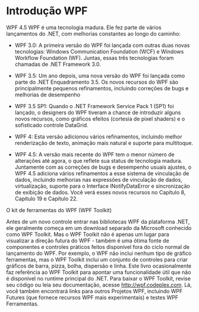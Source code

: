 # Introdução WPF

WPF 4.5
WPF é uma tecnologia madura. Ele fez parte de vários lançamentos do .NET, com melhorias constantes ao longo do
caminho:
* WPF 3.0: A primeira versão do WPF foi lançada com outras duas novas tecnologias:
Windows Communication Foundation (WCF) e Windows Workflow Foundation
(WF). Juntas, essas três tecnologias foram chamadas de .NET Framework 3.0.

* WPF 3.5: Um ano depois, uma nova versão do WPF foi lançada como parte do .NET
Enquadramento 3.5. Os novos recursos do WPF são principalmente pequenos refinamentos, incluindo
correções de bugs e melhorias de desempenho

* WPF 3.5 SP1: Quando o .NET Framework Service Pack 1 (SP1) foi lançado, o
designers do WPF tiveram a chance de introduzir alguns novos recursos, como gráficos
efeitos (cortesia de pixel shaders) e o sofisticado controle DataGrid.

* WPF 4: Esta versão adicionou vários refinamentos, incluindo melhor renderização de texto,
animação mais natural e suporte para multitoque.

* WPF 4.5: A versão mais recente do WPF tem o menor número de alterações até agora, o que reflete sua
status de tecnologia madura. Juntamente com as correções de bugs e desempenho usuais
ajustes, o WPF 4.5 adiciona vários refinamentos a esse sistema de vinculação de dados,
incluindo melhorias nas expressões de vinculação de dados, virtualização, suporte para o
Interface INotifyDataError e sincronização de exibição de dados. Você verá esses novos
recursos no Capítulo 8, Capítulo 19 e Capítulo 22.

O kit de ferramentas do WPF (WPF Toolkit)

Antes de um novo controle entrar nas bibliotecas WPF da plataforma .NET, ele geralmente começa em um
download separado da Microsoft conhecido como WPF Toolkit. Mas o WPF Toolkit não é apenas um lugar para visualizar
a direção futura do WPF - também é uma ótima fonte de componentes e controles práticos feitos
disponível fora do ciclo normal de lançamento do WPF. Por exemplo, o WPF não inclui nenhum tipo de gráfico
ferramentas, mas o WPF Toolkit inclui um conjunto de controles para criar gráficos de barra, pizza, bolha, dispersão e linha.
Este livro ocasionalmente faz referência ao WPF Toolkit para apontar uma funcionalidade útil que não é
disponível no runtime principal do .NET. Para baixar o WPF Toolkit, revise seu código ou leia seu
documentação, acesse http://wpf.codeplex.com. Lá, você também encontrará links para outros
Projetos WPF, incluindo WPF Futures (que fornece recursos WPF mais experimentais) e testes WPF
Ferramentas.
